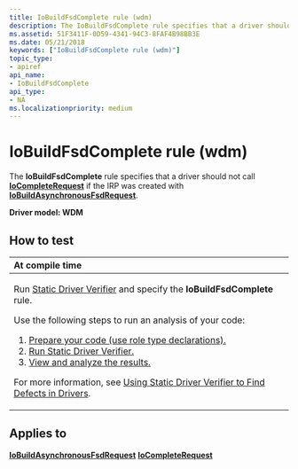```yaml
---
title: IoBuildFsdComplete rule (wdm)
description: The IoBuildFsdComplete rule specifies that a driver should not call IoCompleteRequest if the IRP was created with IoBuildAsynchronousFsdRequest.
ms.assetid: 51F3411F-0D59-4341-94C3-8FAF4B98BB3E
ms.date: 05/21/2018
keywords: ["IoBuildFsdComplete rule (wdm)"]
topic_type:
- apiref
api_name:
- IoBuildFsdComplete
api_type:
- NA
ms.localizationpriority: medium
---
```


# IoBuildFsdComplete rule (wdm)


The **IoBuildFsdComplete** rule specifies that a driver should not call [**IoCompleteRequest**](/windows-hardware/drivers/ddi/wdm/nf-wdm-iocompleterequest) if the IRP was created with [**IoBuildAsynchronousFsdRequest**](/windows-hardware/drivers/ddi/wdm/nf-wdm-iobuildasynchronousfsdrequest).

**Driver model: WDM**

How to test
-----------

<table>
<colgroup>
<col width="100%" />
</colgroup>
<thead>
<tr class="header">
<th align="left">At compile time</th>
</tr>
</thead>
<tbody>
<tr class="odd">
<td align="left"><p>Run <a href="https://docs.microsoft.com/windows-hardware/drivers/devtest/static-driver-verifier" data-raw-source="[Static Driver Verifier](./static-driver-verifier.md)">Static Driver Verifier</a> and specify the <strong>IoBuildFsdComplete</strong> rule.</p>
Use the following steps to run an analysis of your code:
<ol>
<li><a href="https://docs.microsoft.com/windows-hardware/drivers/devtest/using-static-driver-verifier-to-find-defects-in-drivers#preparing-your-source-code" data-raw-source="[Prepare your code (use role type declarations).](./using-static-driver-verifier-to-find-defects-in-drivers.md#preparing-your-source-code)">Prepare your code (use role type declarations).</a></li>
<li><a href="https://docs.microsoft.com/windows-hardware/drivers/devtest/using-static-driver-verifier-to-find-defects-in-drivers#running-static-driver-verifier" data-raw-source="[Run Static Driver Verifier.](./using-static-driver-verifier-to-find-defects-in-drivers.md#running-static-driver-verifier)">Run Static Driver Verifier.</a></li>
<li><a href="https://docs.microsoft.com/windows-hardware/drivers/devtest/using-static-driver-verifier-to-find-defects-in-drivers#viewing-and-analyzing-the-results" data-raw-source="[View and analyze the results.](./using-static-driver-verifier-to-find-defects-in-drivers.md#viewing-and-analyzing-the-results)">View and analyze the results.</a></li>
</ol>
<p>For more information, see <a href="https://docs.microsoft.com/windows-hardware/drivers/devtest/using-static-driver-verifier-to-find-defects-in-drivers" data-raw-source="[Using Static Driver Verifier to Find Defects in Drivers](./using-static-driver-verifier-to-find-defects-in-drivers.md)">Using Static Driver Verifier to Find Defects in Drivers</a>.</p></td>
</tr>
</tbody>
</table>

Applies to
----------

[**IoBuildAsynchronousFsdRequest**](/windows-hardware/drivers/ddi/wdm/nf-wdm-iobuildasynchronousfsdrequest)
[**IoCompleteRequest**](/windows-hardware/drivers/ddi/wdm/nf-wdm-iocompleterequest)
 

